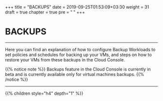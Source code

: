 +++
title = "BACKUPS"
date = 2019-09-25T01:53:09+03:30
weight = 31
draft = true
chapter = true
pre = "<b>      </b>"
+++

# **BACKUPS**
___
Here you can find an explanation of how to configure Backup Workloads to set policies and schedules for backing up your VMs, and steps on how to restore your VMs from these backups in the Cloud Console.

{{% notice note %}}
Backups feature in the Cloud Console is currently in beta and is currently available only for virtual machines backups. 
{{% /notice %}}
___

{{% children style="h4" depth="1" %}}